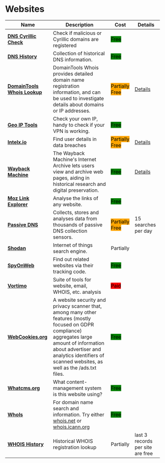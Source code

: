 # Websites

| Name                                                           | Description                                                                                                                                                                                                                                      | Cost                                                         | Details                                          |
| -------------------------------------------------------------- | ------------------------------------------------------------------------------------------------------------------------------------------------------------------------------------------------------------------------------------------------ | ------------------------------------------------------------ | ------------------------------------------------ |
| [**DNS Cyrillic Check**](https://holdintegrity.com/checker)    | Check if malicious or Cyrillic domains are registered                                                                                                                                                                                            | <mark style="background-color:green;">Free</mark>            |                                                  |
| [**DNS History**](http://completedns.com/)                     | Collection of historical DNS information.                                                                                                                                                                                                        | <mark style="background-color:green;">Free</mark>            |                                                  |
| [**DomainTools Whois Lookup**](https://whois.domaintools.com/) | DomainTools Whois provides detailed domain name registration information, and can be used to investigate details about domains or IP addresses.                                                                                                  | <mark style="background-color:orange;">Partially Free</mark> | [Details](../../tools/domaintools-whois-lookup/) |
| [**Geo IP Tools**](http://geoiptool.com/)                      | Check your own IP, handy to check if your VPN is working.                                                                                                                                                                                        | <mark style="background-color:green;">Free</mark>            |                                                  |
| [**Intelx.io**](http://intelx.io/)                             | Find user details in data breaches                                                                                                                                                                                                               | <mark style="background-color:orange;">Partially Free</mark> | [Details](../../tools/intelx.io/)                |
| [**Wayback Machine**](https://web.archive.org/)                | The Wayback Machine's Internet Archive lets users view and archive web pages, aiding in historical research and digital preservation.                                                                                                            | <mark style="background-color:green;">Free</mark>            | [Details](../../tools/internet-archive/)         |
| [**Moz Link Explorer**](http://moz.com/link-explorer)          | Analyse the links of any website.                                                                                                                                                                                                                | <mark style="background-color:green;">Free</mark>            |                                                  |
| [**Passive DNS**](https://community.riskiq.com/)               | Collects, stores and analyses data from thousands of passive DNS collection sensors.                                                                                                                                                             | <mark style="background-color:orange;">Partially Free</mark> | 15 searches per day                              |
| [**Shodan**](http://shodan.io/)                                | Internet of things search engine.                                                                                                                                                                                                                | Partially                                                    |                                                  |
| [**SpyOnWeb**](https://spyonweb.com/)                          | Find out related websites via their tracking code.                                                                                                                                                                                               | <mark style="background-color:green;">Free</mark>            |                                                  |
| [**Vortimo**](https://www.vortimo.com/)                        | Suite of tools for website, email, WHOIS, etc. analysis                                                                                                                                                                                          | <mark style="background-color:red;">Paid</mark>              |                                                  |
| [**WebCookies.org**](http://webcookies.org/)                   | A website security and privacy scanner that, among many other features (mostly focused on GDPR compliance) aggregates large amount of information about advertiser and analytics identifiers of scanned websites, as well as the /ads.txt files. | <mark style="background-color:green;">Free</mark>            |                                                  |
| [**Whatcms.org**](http://whatcms.org/)                         | What content-management system is this website using?                                                                                                                                                                                            | <mark style="background-color:green;">Free</mark>            |                                                  |
| [**WhoIs**](http://whois.net/)                                 | For domain name search and information. Try either [whois.net](http://whois.net/) or [whois.icann.org](http://whois.icann.org/)                                                                                                                  | <mark style="background-color:green;">Free</mark>            |                                                  |
| [**WHOIS History**](https://whois-history.whoisxmlapi.com/)    | Historical WHOIS registration lookup                                                                                                                                                                                                             | Partially                                                    | last 3 records per site are free                 |
